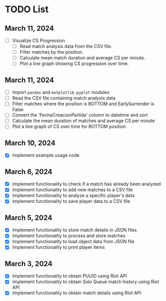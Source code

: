 # TODO List

## March 11, 2024

- [ ] Visualize CS Progression
   - [ ] Read match analysis data from the CSV file.
   - [ ] Filter matches by the position.
   - [ ] Calculate mean match duration and average CS per minute.
   - [ ] Plot a line graph showing CS progression over time.

## March 11, 2024

- [ ] Import `pandas` and `matplotlib.pyplot` modules
- [ ] Read the CSV file containing match analysis data
- [ ] Filter matches where the position is BOTTOM and EarlySurrender is False
- [ ] Convert the 'FechaCreacionPartida' column to datetime and sort
- [ ] Calculate the mean duration of matches and average CS per minute
- [ ] Plot a line graph of CS over time for BOTTOM position

## March 10, 2024

- [X] Implement example usage code

## March 6, 2024

- [X] Implement functionality to check if a match has already been analyzed
- [X] Implement functionality to add new matches to a CSV file
- [X] Implement functionality to analyze a specific player's data
- [X] Implement functionality to save player data to a CSV file

## March 5, 2024

- [X] Implement functionality to store match details in JSON files
- [X] Implement functionality to process and store matches
- [X] Implement functionality to load object data from JSON file
- [X] Implement functionality to print player items

## March 3, 2024
- [X] Implement functionality to obtain PUUID using Riot API
- [X] Implement functionality to obtain Solo Queue match history using Riot API
- [X] Implement functionality to obtain match details using Riot API
